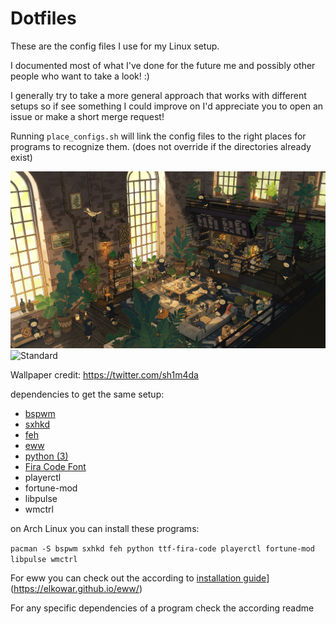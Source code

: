 # Dotfiles
These are the config files I use for my Linux setup.

I documented most of what I've done for the future me and possibly other people who want to take a look! :)

I generally try to take a more general approach that works with different setups so if see something I could improve on I'd appreciate you to open an issue or make a short merge request!

Running `place_configs.sh` will link the config files to the right places for programs to recognize them.
(does not override if the directories already exist)

![Action](./pictures/screenshot_action.jpg)
![Standard](./pictures/screenshot_standard.png)
<!-- ![dashboard](./pictures/dashboard.png) -->

Wallpaper credit: 
https://twitter.com/sh1m4da

dependencies to get the same setup:
- [bspwm](https://github.com/baskerville/bspwm)
- [sxhkd](https://github.com/baskerville/sxhkd)
- [feh](https://feh.finalrewind.org/)
- [eww](https://github.com/elkowar/eww)
- [python (3)](https://www.python.org/)
- [Fira Code Font](https://github.com/tonsky/FiraCode)
- playerctl
- fortune-mod
- libpulse
- wmctrl

on Arch Linux you can install these programs:

`pacman -S bspwm sxhkd feh python ttf-fira-code playerctl fortune-mod libpulse wmctrl`

For eww you can check out the according to [installation guide](https://elkowar.github.io/eww/)](https://elkowar.github.io/eww/)

For any specific dependencies of a program check the according readme 